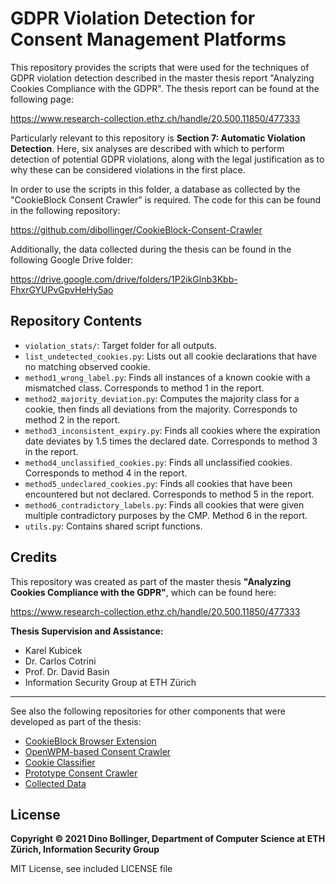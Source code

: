 # GDPR Violation Detection for Consent Management Platforms

This repository provides the scripts that were used for the techniques of GDPR violation detection
described in the master thesis report "Analyzing Cookies Compliance with the GDPR". The thesis report
can be found at the following page:

https://www.research-collection.ethz.ch/handle/20.500.11850/477333

Particularly relevant to this repository is __Section 7: Automatic Violation Detection__. Here, six analyses
are described with which to perform detection of potential GDPR violations, along with the legal justification
as to why these can be considered violations in the first place.

In order to use the scripts in this folder, a database as collected by the "CookieBlock Consent Crawler" is 
required. The code for this can be found in the following repository:

https://github.com/dibollinger/CookieBlock-Consent-Crawler

Additionally, the data collected during the thesis can be found in the following Google Drive folder:

https://drive.google.com/drive/folders/1P2ikGlnb3Kbb-FhxrGYUPvGpvHeHy5ao

## Repository Contents

* `violation_stats/`: Target folder for all outputs.
* `list_undetected_cookies.py`: Lists out all cookie declarations that have no matching observed cookie.
* `method1_wrong_label.py`: Finds all instances of a known cookie with a mismatched class. Corresponds to method 1 in the report.
* `method2_majority_deviation.py`: Computes the majority class for a cookie, then finds all deviations from the majority. Corresponds to method 2 in the report.
* `method3_inconsistent_expiry.py`: Finds all cookies where the expiration date deviates by 1.5 times the declared date. Corresponds to method 3 in the report.
* `method4_unclassified_cookies.py`: Finds all unclassified cookies. Corresponds to method 4 in the report.
* `method5_undeclared_cookies.py`: Finds all cookies that have been encountered but not declared. Corresponds to method 5 in the report.
* `method6_contradictory_labels.py`: Finds all cookies that were given multiple contradictory purposes by the CMP. Method 6 in the report.
* `utils.py`: Contains shared script functions.

## Credits

This repository was created as part of the master thesis __"Analyzing Cookies Compliance with the GDPR"__, 
which can be found here:

https://www.research-collection.ethz.ch/handle/20.500.11850/477333

__Thesis Supervision and Assistance:__
* Karel Kubicek
* Dr. Carlos Cotrini
* Prof. Dr. David Basin
* Information Security Group at ETH Zürich

---
See also the following repositories for other components that were developed as part of the thesis:

* [CookieBlock Browser Extension](https://github.com/dibollinger/CookieBlock)
* [OpenWPM-based Consent Crawler](https://github.com/dibollinger/CookieBlock-Consent-Crawler)
* [Cookie Classifier](https://github.com/dibollinger/CookieBlock-Consent-Classifier)
* [Prototype Consent Crawler](https://github.com/dibollinger/CookieBlock-Crawler-Prototype)
* [Collected Data](https://drive.google.com/drive/folders/1P2ikGlnb3Kbb-FhxrGYUPvGpvHeHy5ao)

## License

__Copyright © 2021 Dino Bollinger, Department of Computer Science at ETH Zürich, Information Security Group__

MIT License, see included LICENSE file